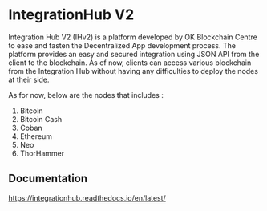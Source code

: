 # IntegrationHub V2 

Integration Hub V2 (IHv2) is a platform developed by OK Blockchain Centre to ease and fasten the Decentralized App development process. The platform provides an easy and secured integration using JSON API from the client to the blockchain. As of now, clients can access various blockchain from the Integration Hub without having any difficulties to deploy the nodes at their side. 

As for now, below are the nodes that includes : 
1. Bitcoin
2. Bitcoin Cash
3. Coban
4. Ethereum
5. Neo
6. ThorHammer

## Documentation

https://integrationhub.readthedocs.io/en/latest/
